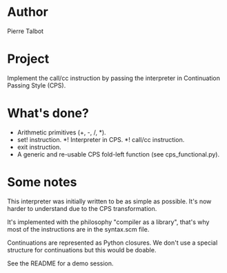 Author
======

Pierre Talbot

Project
=======

Implement the call/cc instruction by passing the interpreter in Continuation Passing Style (CPS).

What's done?
============

* Arithmetic primitives (+, -, /, *).
* set! instruction.
*! Interpreter in CPS.
*! call/cc instruction.
* exit instruction.
* A generic and re-usable CPS fold-left function (see cps_functional.py).

Some notes
==========

This interpreter was initially written to be as simple as possible. It's now harder to understand due to the CPS transformation.

It's implemented with the philosophy "compiler as a library", that's why most of the instructions are in the syntax.scm file.

Continuations are represented as Python closures. We don't use a special structure for continuations but this would be doable.

See the README for a demo session.
